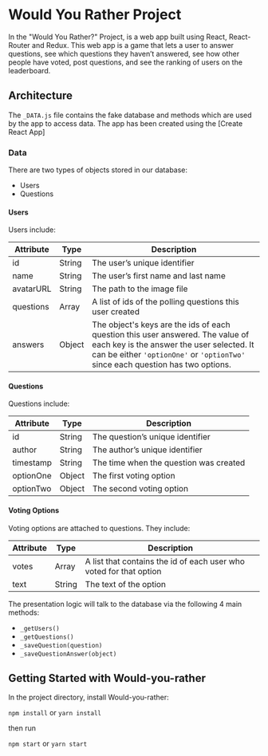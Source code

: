 # Would You Rather Project
In the "Would You Rather?" Project, is a web app built using React, React-Router and Redux. This web app is a game that lets a user to answer questions, see which questions they haven’t answered, see how other people have voted, post questions, and see the ranking of users on the leaderboard.

## Architecture
The `_DATA.js` file contains the fake database and methods which are used by the app to access data.
The app has been created using the [Create React App] 


### Data

There are two types of objects stored in our database:

* Users
* Questions

#### Users

Users include:

| Attribute    | Type             | Description           |
|-----------------|------------------|-------------------         |
| id                 | String           | The user’s unique identifier |
| name          | String           | The user’s first name  and last name     |
| avatarURL  | String           | The path to the image file |
| questions | Array | A list of ids of the polling questions this user created|
| answers      | Object         |  The object's keys are the ids of each question this user answered. The value of each key is the answer the user selected. It can be either `'optionOne'` or `'optionTwo'` since each question has two options.

#### Questions

Questions include:

| Attribute | Type | Description |
|-----------------|------------------|-------------------|
| id                  | String | The question’s unique identifier |
| author        | String | The author’s unique identifier |
| timestamp | String | The time when the question was created|
| optionOne | Object | The first voting option|
| optionTwo | Object | The second voting option|

#### Voting Options

Voting options are attached to questions. They include:

| Attribute | Type | Description |
|-----------------|------------------|-------------------|
| votes             | Array | A list that contains the id of each user who voted for that option|
| text                | String | The text of the option |

The presentation logic will talk to the database via the following 4 main methods:

* `_getUsers()`
* `_getQuestions()`
* `_saveQuestion(question)`
* `_saveQuestionAnswer(object)`



## Getting Started with Would-you-rather

In the project directory, install Would-you-rather:

`npm install` or `yarn install`

then run

`npm start` or `yarn start`
